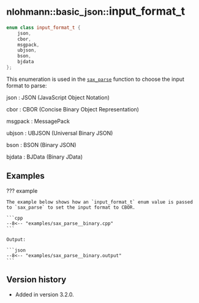 # <small>nlohmann::basic_json::</small>input_format_t

```cpp
enum class input_format_t {
    json,
    cbor,
    msgpack,
    ubjson,
    bson,
    bjdata
};
```

This enumeration is used in the [`sax_parse`](sax_parse.md) function to choose the input format to parse:

json
:   JSON (JavaScript Object Notation)

cbor
:   CBOR (Concise Binary Object Representation)

msgpack
:   MessagePack

ubjson
:   UBJSON (Universal Binary JSON)

bson
:   BSON (Binary JSON)

bjdata
:   BJData (Binary JData)

## Examples

??? example

    The example below shows how an `input_format_t` enum value is passed to `sax_parse` to set the input format to CBOR.

    ```cpp
    --8<-- "examples/sax_parse__binary.cpp"
    ```

    Output:

    ```json
    --8<-- "examples/sax_parse__binary.output"
    ```

## Version history

- Added in version 3.2.0.
